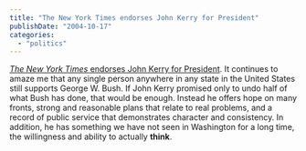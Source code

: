 ```yaml
---
title: "The New York Times endorses John Kerry for President"
publishDate: "2004-10-17"
categories: 
  - "politics"
---
```


[_The New York Times_ endorses John Kerry for President](http://www.nytimes.com/2004/10/17/opinion/17sun1.html). It continues to amaze me that any single person anywhere in any state in the United States still supports George W. Bush. If John Kerry promised only to undo half of what Bush has done, that would be enough. Instead he offers hope on many fronts, strong and reasonable plans that relate to real problems, and a record of public service that demonstrates character and consistency. In addition, he has something we have not seen in Washington for a long time, the willingness and ability to actually **think**.
